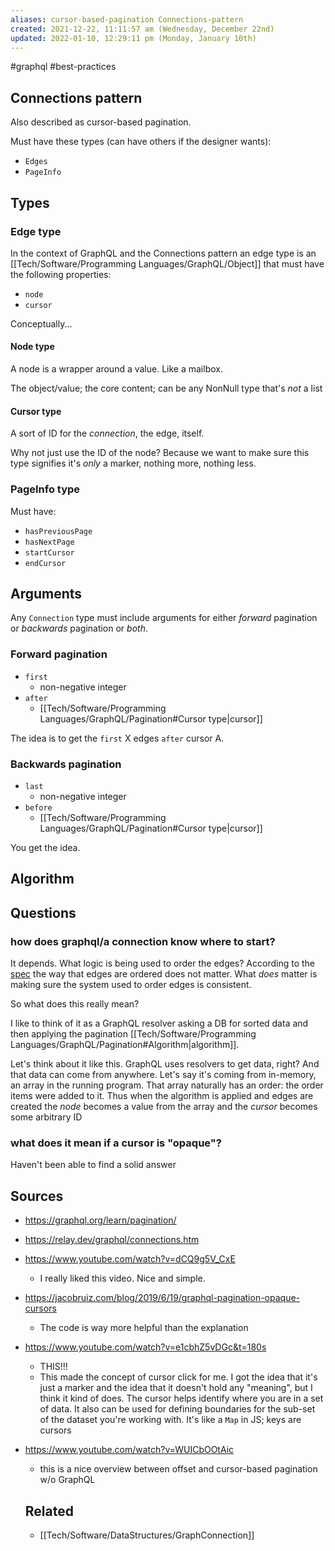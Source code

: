```yaml
---
aliases: cursor-based-pagination Connections-pattern
created: 2021-12-22, 11:11:57 am (Wednesday, December 22nd)
updated: 2022-01-10, 12:29:11 pm (Monday, January 10th)
---
```

#graphql #best-practices


## Connections pattern
Also described as cursor-based pagination.

Must have these types (can have others if the designer wants):
- `Edges`
- `PageInfo`

## Types
### Edge type
In the context of GraphQL and the Connections pattern an edge type is an [[Tech/Software/Programming Languages/GraphQL/Object]] that must have the following properties:
- `node`
- `cursor`

Conceptually...

#### Node type
A node is a wrapper around a value. Like a mailbox.

The object/value; the core content; can be any NonNull type that's *not* a list

#### Cursor type
A sort of ID for the *connection*, the edge, itself.

Why not just use the ID of the node?
Because we want to make sure this type signifies it's *only* a marker, nothing more, nothing less.

### PageInfo type
Must have:
- `hasPreviousPage`
- `hasNextPage`
- `startCursor`
- `endCursor`

## Arguments
Any `Connection` type must include arguments for either *forward* pagination or *backwards* pagination or *both*.

### Forward pagination
- `first`
    - non-negative integer
- `after`
    - [[Tech/Software/Programming Languages/GraphQL/Pagination#Cursor type|cursor]]

The idea is to get the `first` X edges `after` cursor A.

### Backwards pagination
- `last`
    - non-negative integer
- `before`
    - [[Tech/Software/Programming Languages/GraphQL/Pagination#Cursor type|cursor]]

You get the idea.

## Algorithm

## Questions
### how does graphql/a connection know where to start?
It depends.
What logic is being used to order the edges?
According to the [spec](https://relay.dev/graphql/connections.htm#sec-Edge-order) the way that edges are ordered does not matter. What *does* matter is making sure the system used to order edges is consistent.

So what does this really mean?

I like to think of it as a GraphQL resolver asking a DB for sorted data and then applying the pagination [[Tech/Software/Programming Languages/GraphQL/Pagination#Algorithm|algorithm]].

Let's think about it like this.
GraphQL uses resolvers to get data, right?
And that data can come from anywhere.
Let's say it's coming from in-memory, an array in the running program.
That array naturally has an order: the order items were added to it.
Thus when the algorithm is applied and edges are created the *node* becomes a value from the array and the *cursor* becomes some arbitrary ID

### what does it mean if a cursor is "opaque"?
Haven't been able to find a solid answer


## Sources
- https://graphql.org/learn/pagination/
- https://relay.dev/graphql/connections.htm
- https://www.youtube.com/watch?v=dCQ9g5V_CxE
    - I really liked this video. Nice and simple.
- https://jacobruiz.com/blog/2019/6/19/graphql-pagination-opaque-cursors
    - The code is way more helpful than the explanation
- https://www.youtube.com/watch?v=e1cbhZ5vDGc&t=180s
    - THIS!!!
    - This made the concept of cursor click for me. I got the idea that it's just a marker and the idea that it doesn't hold any "meaning", but I think it kind of does. The cursor helps identify where you are in a set of data. It also can be used for defining boundaries for the sub-set of the dataset you're working with. It's like a `Map` in JS; keys are cursors
- https://www.youtube.com/watch?v=WUICbOOtAic
    - this is a nice overview between offset and cursor-based pagination w/o GraphQL

    ## Related
    - [[Tech/Software/DataStructures/GraphConnection]]